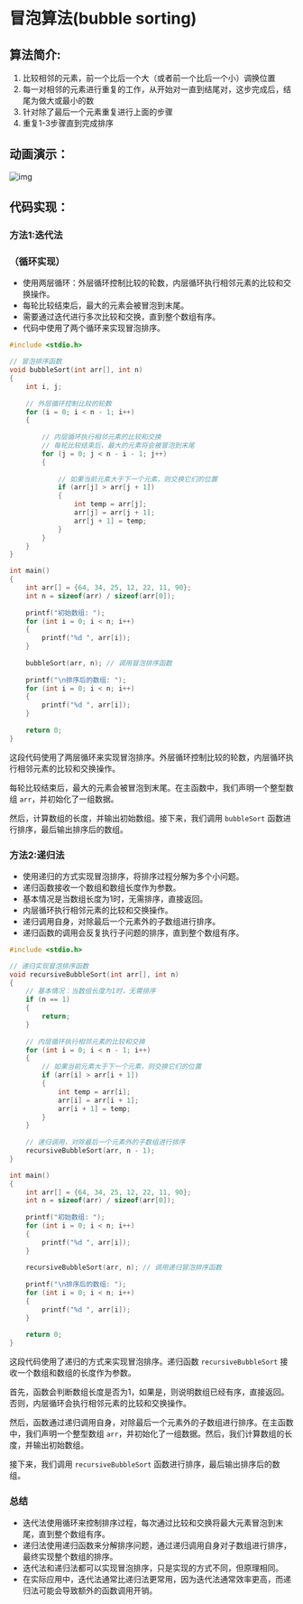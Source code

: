 # 冒泡算法(bubble sorting)

## 算法简介:

1. 比较相邻的元素，前一个比后一个大（或者前一个比后一个小）调换位置
2. 每一对相邻的元素进行重复的工作，从开始对一直到结尾对，这步完成后，结尾为做大或最小的数
3. 针对除了最后一个元素重复进行上面的步骤
4. 重复1-3步骤直到完成排序

## 动画演示：

![img](https://pic-1304959529.cos.ap-guangzhou.myqcloud.com/DB/1391679-20180618163321525-1936669878.gif)

## 代码实现：

### 方法1:迭代法

### 	（循环实现）

- 使用两层循环：外层循环控制比较的轮数，内层循环执行相邻元素的比较和交换操作。
- 每轮比较结束后，最大的元素会被冒泡到末尾。
- 需要通过迭代进行多次比较和交换，直到整个数组有序。
- 代码中使用了两个循环来实现冒泡排序。

```C
#include <stdio.h>

// 冒泡排序函数
void bubbleSort(int arr[], int n) 
{
    int i, j;
    
    // 外层循环控制比较的轮数
    for (i = 0; i < n - 1; i++) 
    {
        
        // 内层循环执行相邻元素的比较和交换
        // 每轮比较结束后，最大的元素将会被冒泡到末尾
        for (j = 0; j < n - i - 1; j++) 
        {
            
            // 如果当前元素大于下一个元素，则交换它们的位置
            if (arr[j] > arr[j + 1]) 
            {
                int temp = arr[j];
                arr[j] = arr[j + 1];
                arr[j + 1] = temp;
            }
        }
    }
}

int main() 
{
    int arr[] = {64, 34, 25, 12, 22, 11, 90};
    int n = sizeof(arr) / sizeof(arr[0]);
    
    printf("初始数组: ");
    for (int i = 0; i < n; i++)
    {
        printf("%d ", arr[i]);
    }
    
    bubbleSort(arr, n); // 调用冒泡排序函数
    
    printf("\n排序后的数组: ");
    for (int i = 0; i < n; i++) 
    {
        printf("%d ", arr[i]);
    }
    
    return 0;
}
```

这段代码使用了两层循环来实现冒泡排序。外层循环控制比较的轮数，内层循环执行相邻元素的比较和交换操作。

每轮比较结束后，最大的元素会被冒泡到末尾。在主函数中，我们声明一个整型数组 `arr`，并初始化了一组数据。

然后，计算数组的长度，并输出初始数组。接下来，我们调用 `bubbleSort` 函数进行排序，最后输出排序后的数组。



### 方法2:递归法

- 使用递归的方式实现冒泡排序，将排序过程分解为多个小问题。
- 递归函数接收一个数组和数组长度作为参数。
- 基本情况是当数组长度为1时，无需排序，直接返回。
- 内层循环执行相邻元素的比较和交换操作。
- 递归调用自身，对除最后一个元素外的子数组进行排序。
- 递归函数的调用会反复执行子问题的排序，直到整个数组有序。

```C
#include <stdio.h>

// 递归实现冒泡排序函数
void recursiveBubbleSort(int arr[], int n) 
{
    // 基本情况：当数组长度为1时，无需排序
    if (n == 1) 
    {
        return;
    }
    
    // 内层循环执行相邻元素的比较和交换
    for (int i = 0; i < n - 1; i++) 
    {
        // 如果当前元素大于下一个元素，则交换它们的位置
        if (arr[i] > arr[i + 1])
        {
            int temp = arr[i];
            arr[i] = arr[i + 1];
            arr[i + 1] = temp;
        }
    }
    
    // 递归调用，对除最后一个元素外的子数组进行排序
    recursiveBubbleSort(arr, n - 1);
}

int main() 
{
    int arr[] = {64, 34, 25, 12, 22, 11, 90};
    int n = sizeof(arr) / sizeof(arr[0]);
    
    printf("初始数组: ");
    for (int i = 0; i < n; i++)
    {
        printf("%d ", arr[i]);
    }
    
    recursiveBubbleSort(arr, n); // 调用递归冒泡排序函数
    
    printf("\n排序后的数组: ");
    for (int i = 0; i < n; i++) 
    {
        printf("%d ", arr[i]);
    }
    
    return 0;
}

```

这段代码使用了递归的方式来实现冒泡排序。递归函数 `recursiveBubbleSort` 接收一个数组和数组的长度作为参数。

首先，函数会判断数组长度是否为1，如果是，则说明数组已经有序，直接返回。否则，内层循环会执行相邻元素的比较和交换操作。

然后，函数通过递归调用自身，对除最后一个元素外的子数组进行排序。在主函数中，我们声明一个整型数组 `arr`，并初始化了一组数据。然后，我们计算数组的长度，并输出初始数组。

接下来，我们调用 `recursiveBubbleSort` 函数进行排序，最后输出排序后的数组。



### 总结

- 迭代法使用循环来控制排序过程，每次通过比较和交换将最大元素冒泡到末尾，直到整个数组有序。
- 递归法使用递归函数来分解排序问题，通过递归调用自身对子数组进行排序，最终实现整个数组的排序。
- 迭代法和递归法都可以实现冒泡排序，只是实现的方式不同，但原理相同。
- 在实际应用中，迭代法通常比递归法更常用，因为迭代法通常效率更高，而递归法可能会导致额外的函数调用开销。